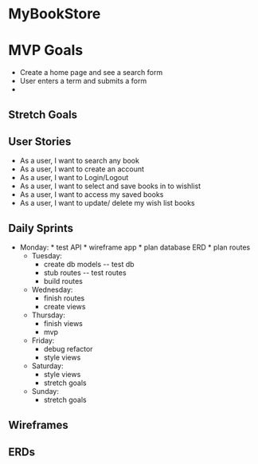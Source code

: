 # MyBookStore

# MVP Goals
* Create a home page and see a search form
* User enters a term and submits a form 
* 
## Stretch Goals


## User Stories

* As a user, I want to search any book 
* As a user, I want to create an account
* As a user, I want to Login/Logout
* As a user, I want to select and save books in to wishlist
* As a user, I want to access my saved books 
* As a user, I want to update/ delete my wish list books

## Daily Sprints


- Monday:
      * test API
      * wireframe app
      * plan database ERD
      * plan routes
    - Tuesday:
      * create db models -- test db
      * stub routes -- test routes
      * build routes
    - Wednesday:
      * finish routes
      * create views
    - Thursday:
      * finish views
      * mvp
    - Friday:
      * debug refactor
      * style views
    - Saturday:
      * style views
      * stretch goals
    - Sunday:
      * stretch goals
## Wireframes


## ERDs

